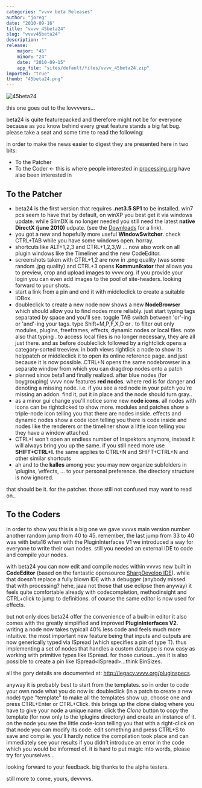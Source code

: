 ```yaml
---
categories: "vvvv beta Releases"
author: "joreg"
date: "2010-09-16"
title: "vvvv_45beta24"
slug: "vvvv45beta24"
description: ""
release: 
    major: "45"
    minor: "24"
    date: "2010-09-15"
    app_file: "sites/default/files/vvvv_45beta24.zip"
imported: "true"
thumb: "45beta24.png"
---
```



![45beta24](45beta24.png) 

this one goes out to the lovvvvers...

beta24 is quite featurepacked and therefore might not be for everyone because as you know behind every great feature stands a big fat bug. please take a seat and some time to read the following:

in order to make the news easier to digest they are presented here in two bits:
* To the Patcher
* To the Coder <- this is where people interested in [processing.org](http://processing.org) have also been interested in
<!--break-->
## To the Patcher

* beta24 is the first version that requires **.net3.5 SP1** to be installed. win7 pcs seem to have that by default, on winXP you best get it via windows update. while SlimDX is no longer needed you still need the latest **native DirectX (june 2010)** udpate. (see the [Downloads](https://legacy.vvvv.org/downloads) for a link).
* you got a new and hopefully more useful **WindowSwitcher**. check CTRL+TAB while you have some windows open. horray.
* shortcuts like ALT+1,2,3 and CTRL+1,2,3,W ... now also work on all plugin windows like the Timeliner and the new CodeEditor.
* screenshots taken with CTRL+1,2 are now in .png quality (was some random .jpg quality) and CTRL+3 opens **Kommunikator** that allows you to preview, crop and upload images to vvvv.org. if you provide your login you can even add images to the pool of site-headers. looking forward to your shots.
* start a link from a pin and end it with middleclick to create a suitable IOBox.
* doubleclick to create a new node now shows a new **NodeBrowser** which should allow you to find nodes more reliably. just start typing tags separated by space and you'll see. toggle TAB switch between 'or'-ing or 'and'-ing your tags. type Shift+M,P,F,X,D or . to filter out only modules, plugins, freeframes, effects, dynamic nodes or local files. note also that typing . to access local files is no longer necessary, they are all just there. and as before doubleclick followed by a rightclick opens a category-sorted treeview. in both views rightlick a node to show its helppatch or middleclick it to open its online reference page. and just because it is now possible..CTRL+N opens the same nodebrowser in a separate window from which you can dragdrop nodes onto a patch
* planned since beta1 and finally realized. after blue nodes (for boygrouping) vvvv now features **red nodes**. where red is for danger and denoting a missing node. i.e. if you see a red node in your patch you're missing an addon. find it, put it in place and the node should turn gray..
* as a minor gui change you'll notice some new **node icons**. all nodes with icons can be rightclicked to show more. modules and patches show a triple-node icon telling you that there are nodes inside. effects and dynamic nodes show a code icon telling you there is code inside and nodes like the renderers or the timeliner show a little icon telling you they have a window attached.
* CTRL+I won't open an endless number of Inspektors anymore, instead it will always bring you up the same. if you still need more use **SHIFT+CTRL+I**. the same applies to CTRL+N and SHIFT+CTRL+N and other similar shortcuts
* ah and to the **kalles** among you: you may now organize subfolders in \plugins, \effects, ... to your personal preference. the directory structure is now ignored.

that should be it. for the patcher. those still not confused may want to read on..

## To the Coders

in order to show you this is a big one we gave vvvvs main version number another random jump from 40 to 45. remember, the last jump from 33 to 40 was with beta16 when with the PluginInterfaces V1 we introduced a way for everyone to write their own nodes. still you needed an external IDE to code and compile your nodes. 

with beta24 you can now edit and compile nodes within vvvvs new built in **CodeEditor** (based on the fantastic opensource [SharpDevelop IDE](http://www.sharpdevelop.net/opensource/sd/)). while that doesn't replace a fully blown IDE with a debugger (anybody missed that with processing? hehe, jaaa not those that use eclipse then anyway) it feels quite comfortable already with codecompletion, methodinsight and CTRL+click to jump to definitions. of course the same editor is now used for effects. 

but not only does beta24 offer the convenience of a built-in editor it also comes with the greatly simplified and improved **PluginInterfaces V2**. writing a node now takes typicall 40% less code and feels much more intuitive. the most important new feature being that inputs and outputs are now generically typed via ISpread<T> (which specifies a pin of type T). thus implementing a set of nodes that handles a custom datatype is now easy as working with primitive types like ISpread<double>. for those curious...yes it is also possible to create a pin like ISpread<ISpread<T>>...think BinSizes. 
 
all the gory details are documented at: <http://legacy.vvvv.org/pluginspecs>.

anyway it is probably best to start from the templates. so in order to code your own node what you do now is: doubleclick (in a patch to create a new node) type "template" to make all the templates show up, choose one and press CTRL+Enter or CTRL+Click. this brings up the clone dialog where you have to give your node a unique name. click the *Clone* button to copy the template (for now only to the \plugins directory) and create an instance of it. on the node you see the little code-icon telling you that with a right-click on that node you can modify its code. edit something and press CTRL+S to save and compile. you'll hardly notice the compilation took place and can immediately see your results if you didn't introduce an error in the code which you would be informed of. it is hard to put magic into words, please try for yourselves...

looking forward to your feedback.
big thanks to the alpha testers.

still more to come,
yours,
devvvvs.